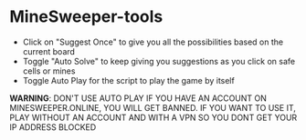 # MineSweeper-tools

- Click on "Suggest Once" to give you all the possibilities based on the current board
- Toggle "Auto Solve" to keep giving you suggestions as you click on safe cells or mines
- Toggle Auto Play for the script to play the game by itself

**WARNING**: DON'T USE AUTO PLAY IF YOU HAVE AN ACCOUNT ON MINESWEEPER.ONLINE, YOU WILL GET BANNED. IF YOU WANT TO USE IT, PLAY WITHOUT AN ACCOUNT AND WITH A VPN SO YOU DONT GET YOUR IP ADDRESS BLOCKED